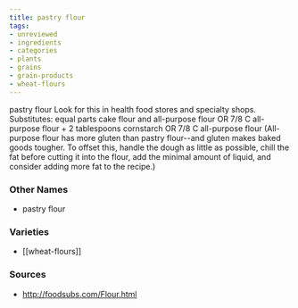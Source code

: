 ```yaml
---
title: pastry flour
tags:
- unreviewed
- ingredients
- categories
- plants
- grains
- grain-products
- wheat-flours
---
```

pastry flour Look for this in health food stores and specialty shops. Substitutes: equal parts cake flour and all-purpose flour OR 7/8 C all-purpose flour + 2 tablespoons cornstarch OR 7/8 C all-purpose flour (All-purpose flour has more gluten than pastry flour--and gluten makes baked goods tougher. To offset this, handle the dough as little as possible, chill the fat before cutting it into the flour, add the minimal amount of liquid, and consider adding more fat to the recipe.)

### Other Names

* pastry flour

### Varieties

* [[wheat-flours]]

### Sources
* http://foodsubs.com/Flour.html
